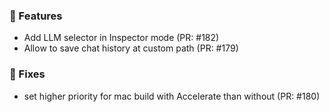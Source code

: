 ### 🚀 Features

- Add LLM selector in Inspector mode (PR: #182)
- Allow to save chat history at custom path (PR: #179)

### 🐛 Fixes

- set higher priority for mac build with Accelerate than without (PR: #180)

